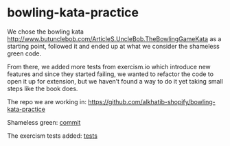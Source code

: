 # bowling-kata-practice

We chose the bowling kata http://www.butunclebob.com/ArticleS.UncleBob.TheBowlingGameKata as a starting point, followed it and ended up at what we consider the shameless green code.

From there, we added more tests from exercism.io which introduce new features and since they started failing, we wanted to refactor the code to open it up for extension, but we haven’t found a way to do it yet taking small steps like the book does.


The repo we are working in: https://github.com/alkhatib-shopify/bowling-kata-practice

Shameless green: [commit](https://github.com/alkhatib-shopify/bowling-kata-practice/commit/5c3756492714678022adc355b8ce40772791d63a)

The exercism tests added: [tests](https://github.com/alkhatib-shopify/bowling-kata-practice/commit/3ba001a8ccf6f96e712fc36adce387eb1fca93ec#diff-36845370bb11f90e62240d580194d7158a432dafb5f5a0fd2fc4607b3d88b2b6)
